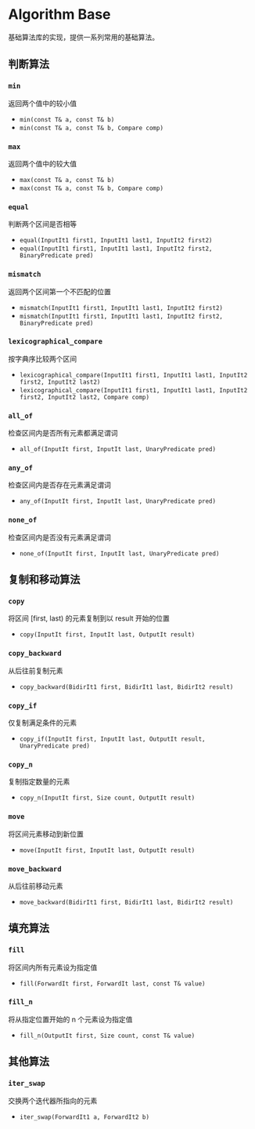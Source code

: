 # Algorithm Base

基础算法库的实现，提供一系列常用的基础算法。



## 判断算法

### `min`
返回两个值中的较小值
- `min(const T& a, const T& b)`
- `min(const T& a, const T& b, Compare comp)`

### `max`
返回两个值中的较大值
- `max(const T& a, const T& b)`
- `max(const T& a, const T& b, Compare comp)`

### `equal`
判断两个区间是否相等
- `equal(InputIt1 first1, InputIt1 last1, InputIt2 first2)`
- `equal(InputIt1 first1, InputIt1 last1, InputIt2 first2, BinaryPredicate pred)`

### `mismatch`
返回两个区间第一个不匹配的位置
- `mismatch(InputIt1 first1, InputIt1 last1, InputIt2 first2)`
- `mismatch(InputIt1 first1, InputIt1 last1, InputIt2 first2, BinaryPredicate pred)`

### `lexicographical_compare`
按字典序比较两个区间
- `lexicographical_compare(InputIt1 first1, InputIt1 last1, InputIt2 first2, InputIt2 last2)`
- `lexicographical_compare(InputIt1 first1, InputIt1 last1, InputIt2 first2, InputIt2 last2, Compare comp)`

### `all_of`
检查区间内是否所有元素都满足谓词
- `all_of(InputIt first, InputIt last, UnaryPredicate pred)`

### `any_of`
检查区间内是否存在元素满足谓词
- `any_of(InputIt first, InputIt last, UnaryPredicate pred)`

### `none_of`
检查区间内是否没有元素满足谓词
- `none_of(InputIt first, InputIt last, UnaryPredicate pred)`



## 复制和移动算法

### `copy`
将区间 [first, last) 的元素复制到以 result 开始的位置
- `copy(InputIt first, InputIt last, OutputIt result)`

### `copy_backward`
从后往前复制元素
- `copy_backward(BidirIt1 first, BidirIt1 last, BidirIt2 result)`

### `copy_if`
仅复制满足条件的元素
- `copy_if(InputIt first, InputIt last, OutputIt result, UnaryPredicate pred)`

### `copy_n`
复制指定数量的元素
- `copy_n(InputIt first, Size count, OutputIt result)`

### `move`
将区间元素移动到新位置
- `move(InputIt first, InputIt last, OutputIt result)`

### `move_backward`
从后往前移动元素
- `move_backward(BidirIt1 first, BidirIt1 last, BidirIt2 result)`



## 填充算法

### `fill`
将区间内所有元素设为指定值
- `fill(ForwardIt first, ForwardIt last, const T& value)`

### `fill_n`
将从指定位置开始的 n 个元素设为指定值
- `fill_n(OutputIt first, Size count, const T& value)`



## 其他算法

### `iter_swap`
交换两个迭代器所指向的元素
- `iter_swap(ForwardIt1 a, ForwardIt2 b)`